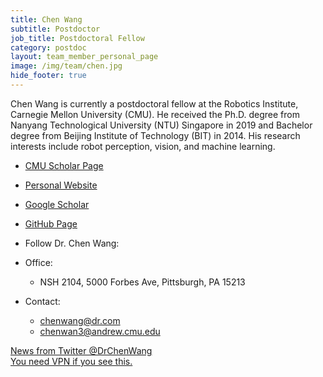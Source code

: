 ```yaml
---
title: Chen Wang
subtitle: Postdoctor
job_title: Postdoctoral Fellow
category: postdoc
layout: team_member_personal_page
image: /img/team/chen.jpg
hide_footer: true
---
```


Chen Wang is currently a postdoctoral fellow at the Robotics Institute, Carnegie Mellon University (CMU). He received the Ph.D. degree from Nanyang Technological University (NTU) Singapore in 2019 and Bachelor degree from Beijing Institute of Technology (BIT) in 2014. His research interests include robot perception, vision, and machine learning.

- [CMU Scholar Page](https://scholars.cmu.edu/8810-chen-wang)

- [Personal Website](https://chenwang.site)

- [Google Scholar](https://scholar.google.com/citations?user=vZfmKl4AAAAJ)

- [GitHub Page](https://github.com/wang-chen)

- Follow Dr. Chen Wang:
    <div class="sharethis-inline-follow-buttons"></div>

- Office:
    - NSH 2104, 5000 Forbes Ave, Pittsburgh, PA 15213

- Contact:
    - chenwang@dr.com
    - chenwan3@andrew.cmu.edu

<a class="twitter-timeline"
        data-tweet-limit="3"
        data-theme="light"
        width="100%"
        data-height="2010"
        href="https://twitter.com/DrChenWang">News from Twitter @DrChenWang<br>You need VPN if you see this.
</a>
<script async src="https://platform.twitter.com/widgets.js" charset="utf-8"></script>
